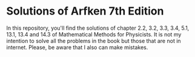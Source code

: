 # Solutions of Arfken 7th Edition
In this repository, you'll find the solutions of chapter 2.2, 3.2, 3.3, 3.4, 5.1, 13.1, 13.4 and 14.3 of Mathematical Methods for Physicists. 
It is not my intention to solve all the problems in the book but those that are not in internet.
Please, be aware that I also can make mistakes.
